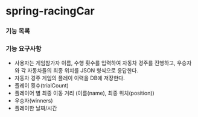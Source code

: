 # spring-racingCar

### 기능 목록


### 기능 요구사항
- 사용자는 게임참가자 이름, 수행 횟수를 입력하여 자동차 경주를 진행하고, 우승자와 각 자동차들의 최종 위치를 JSON 형식으로 응답한다.
- 자동차 경주 게임의 플레이 이력을 DB에 저장한다.
 - 플레이 횟수(trialCount)
 - 플레이어 별 최종 이동 거리 (이름(name), 최종 위치(position))
 - 우승자(winners)
 - 플레이한 날짜/시간